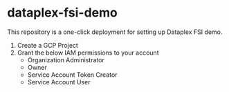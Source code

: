 # dataplex-fsi-demo

This repository is a one-click deployment for setting up Dataplex FSI demo. 

1. Create a GCP Project 
2. Grant the below IAM permissions to your account<br>
    - Organization Administrator
    - Owner
    - Service Account Token Creator
    - Service Account User

